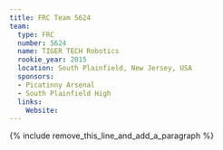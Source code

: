 ```yaml
---
title: FRC Team 5624
team:
  type: FRC
  number: 5624
  name: TIGER TECH Robotics
  rookie_year: 2015
  location: South Plainfield, New Jersey, USA
  sponsors:
  - Picatinny Arsenal
  - South Plainfield High
  links:
    Website:
---
```


{% include remove_this_line_and_add_a_paragraph %}
